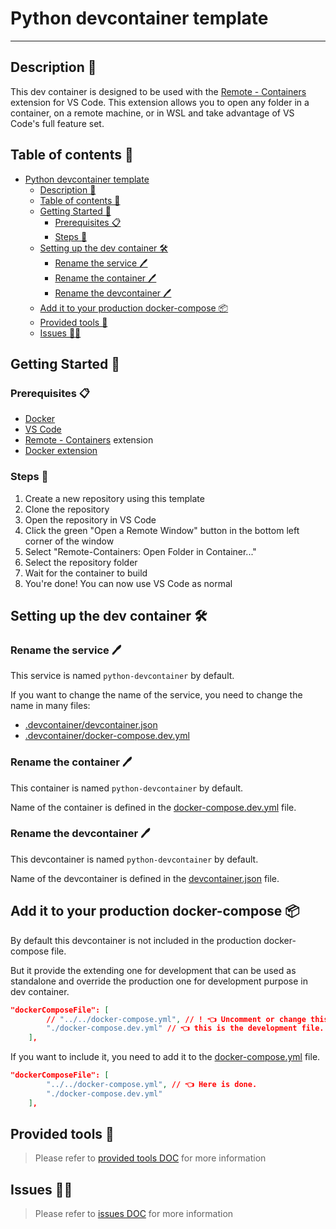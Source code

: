 # Python devcontainer template
___
## Description 📃

This dev container is designed to be used with the [Remote - Containers](https://marketplace.visualstudio.com/items?itemName=ms-vscode-remote.remote-containers) extension for VS Code. This extension allows you to open any folder in a container, on a remote machine, or in WSL and take advantage of VS Code's full feature set.

## Table of contents 📑

- [Python devcontainer template](#python-devcontainer-template)
  - [Description 📃](#description-📃)
  - [Table of contents 📑](#table-of-contents-📑)
  - [Getting Started 🚀](#getting-started-🚀)
    - [Prerequisites 📋](#prerequisites-📋)
    - [Steps 📜](#steps-📜)
  - [Setting up the dev container 🛠️](#setting-up-the-dev-container-️🛠️)
    - [Rename the service 🖊️](#rename-the-service-️🖊️)
    - [Rename the container 🖊️](#rename-the-container-️🖊️)
    - [Rename the devcontainer 🖊️](#rename-the-devcontainer-️🖊️)
  - [Add it to your production docker-compose 📦](#add-it-to-your-production-docker-compose-📦)
  - [Provided tools 🧰](#provided-tools-🧰)
  - [Issues 😵‍💫](#issues-😵‍💫)

## Getting Started 🚀

### Prerequisites 📋

- [Docker](https://docs.docker.com/get-docker/)
- [VS Code](https://code.visualstudio.com/)
- [Remote - Containers](https://marketplace.visualstudio.com/items?itemName=ms-vscode-remote.remote-containers) extension
- [Docker extension](https://marketplace.visualstudio.com/items?itemName=ms-azuretools.vscode-docker)

### Steps 📜

1. Create a new repository using this template
2. Clone the repository
3. Open the repository in VS Code
4. Click the green "Open a Remote Window" button in the bottom left corner of the window
5. Select "Remote-Containers: Open Folder in Container..."
6. Select the repository folder
7. Wait for the container to build
8. You're done! You can now use VS Code as normal

## Setting up the dev container 🛠️

### Rename the service 🖊️

This service is named `python-devcontainer` by default.

If you want to change the name of the service, you need to change the name in many files:
- [.devcontainer/devcontainer.json](../devcontainer.json)
- [.devcontainer/docker-compose.dev.yml](../docker-compose.dev.yml)

### Rename the container 🖊️

This container is named `python-devcontainer` by default.

Name of the container is defined in the [docker-compose.dev.yml](../docker-compose.dev.yml) file.

### Rename the devcontainer 🖊️

This devcontainer is named `python-devcontainer` by default.

Name of the devcontainer is defined in the [devcontainer.json](../devcontainer.json) file.

## Add it to your production docker-compose 📦

By default this devcontainer is not included in the production docker-compose file.

But it provide the extending one for development that can be used as standalone and override the production one for development purpose in dev container.

```json
"dockerComposeFile": [
        // "../../docker-compose.yml", // ! 👈 Uncomment or change this to the path of your docker-compose file.
        "./docker-compose.dev.yml" // 👈 this is the development file.
    ],
```

If you want to include it, you need to add it to the [docker-compose.yml](../docker-compose.yml) file.

```json
"dockerComposeFile": [
        "../../docker-compose.yml", // 👈 Here is done.
        "./docker-compose.dev.yml"
    ],
```

## Provided tools 🧰

> Please refer to [provided tools DOC](./provided-tools.md) for more information

## Issues 😵‍💫

> Please refer to [issues DOC](./issues.md) for more information

